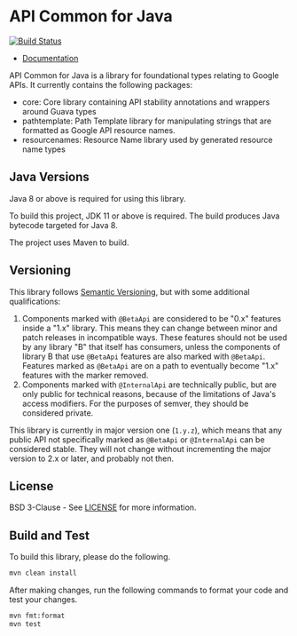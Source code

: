 API Common for Java
==============================

[![Build Status](https://travis-ci.org/googleapis/api-common-java.svg?branch=main)](https://travis-ci.org/googleapis/api-common-java)

- [Documentation](https://googleapis.dev/java/api-common/latest/index.html)

API Common for Java is a library for foundational types relating to Google
APIs. It currently contains the following packages:
- core: Core library containing API stability annotations and wrappers around
  Guava types
- pathtemplate: Path Template library for manipulating strings that are
  formatted as Google API resource names.
- resourcenames: Resource Name library used by generated resource name types

Java Versions
-------------

Java 8 or above is required for using this library.

To build this project, JDK 11 or above is required.
The build produces Java bytecode targeted for Java 8.

The project uses Maven to build.

Versioning
----------

This library follows [Semantic Versioning](http://semver.org/), but with some
additional qualifications:

1. Components marked with `@BetaApi` are considered to be "0.x" features inside
   a "1.x" library. This means they can change between minor and patch releases
   in incompatible ways. These features should not be used by any library "B"
   that itself has consumers, unless the components of library B that use
   `@BetaApi` features are also marked with `@BetaApi`. Features marked as
   `@BetaApi` are on a path to eventually become "1.x" features with the marker
   removed.
1. Components marked with `@InternalApi` are technically public, but are only
   public for technical reasons, because of the limitations of Java's access
   modifiers. For the purposes of semver, they should be considered private.

This library is currently in major version one (``1.y.z``), which means that
any public API not specifically marked as `@BetaApi` or `@InternalApi` can be considered
stable. They will not change without incrementing the major version to 2.x or later,
and probably not then.

License
-------

BSD 3-Clause - See [LICENSE] for more information.

Build and Test
--------------
To build this library, please do the following.

```sh
mvn clean install
```

After making changes, run the following commands to format your code and test your changes.

```sh
mvn fmt:format
mvn test
```

[CONTRIBUTING]:https://github.com/googleapis/api-common-java/blob/main/CONTRIBUTING.md
[LICENSE]: https://github.com/googleapis/api-common-java/blob/main/LICENSE

